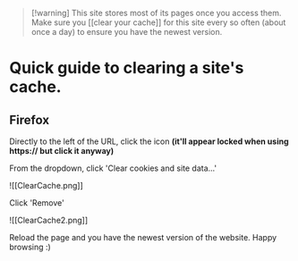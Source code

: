 > [!warning] This site stores most of its pages once you access them. Make sure you [[clear your cache]] for this site every so often (about once a day) to ensure you have the newest version.


# Quick guide to clearing a site's cache.

## Firefox

Directly to the left of the URL, click the icon **(it'll appear locked when using https:// but click it anyway)**

From the dropdown, click 'Clear cookies and site data...'

![[ClearCache.png]]


Click 'Remove'

![[ClearCache2.png]]



Reload the page and you have the newest version of the website. Happy browsing :)

